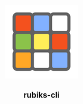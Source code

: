 <p align="center">
  <img src="cube.png" alt="rubiks cube" width="200"/>
  <h2 align="center">rubiks-cli<h2>
</p>
